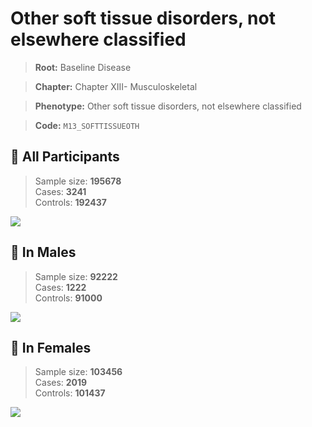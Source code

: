 # Other soft tissue disorders, not elsewhere classified

> **Root:** Baseline Disease  

> **Chapter:** Chapter XIII- Musculoskeletal  

> **Phenotype:** Other soft tissue disorders, not elsewhere classified  

> **Code:** `M13_SOFTTISSUEOTH`

## 🧪 All Participants  
> Sample size: **195678**  
> Cases: **3241**  
> Controls: **192437**
<img src="/Disease/Figures/ALL/Baseline/M13_SOFTTISSUEOTH.png"/>
<CsvTable src="/Disease/Data/ALL/Baseline/LG_M13_SOFTTISSUEOTH.csv" label="🔍 View full results" />

## 👨 In Males  
> Sample size: **92222**  
> Cases: **1222**  
> Controls: **91000**
<img src="/Disease/Figures/Male/Baseline/M13_SOFTTISSUEOTH.png"/>
<CsvTable src="/Disease/Data/Male/Baseline/LG_M13_SOFTTISSUEOTH.csv" label="🔍 View full results" />

## 👩 In Females  
> Sample size: **103456**  
> Cases: **2019**  
> Controls: **101437**
<img src="/Disease/Figures/Female/Baseline/M13_SOFTTISSUEOTH.png"/>
<CsvTable src="/Disease/Data/Female/Baseline/LG_M13_SOFTTISSUEOTH.csv" label="🔍 View full results" />
